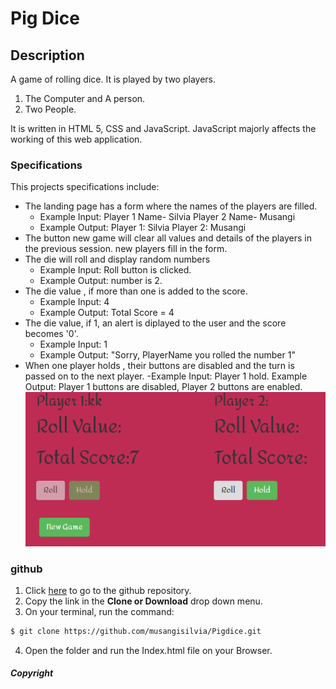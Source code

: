 # Pig Dice

## Description
   A game of rolling dice. It is played by two players.
   1. The Computer and A person.
   2. Two People.

   It is written in HTML 5, CSS and JavaScript. JavaScript majorly affects the working of this web application.

### Specifications
   This projects specifications include:
   * The landing page has a form where the names of the players are filled.
      - Example Input: Player 1 Name- Silvia
                       Player 2 Name- Musangi
      - Example Output: Player 1: Silvia
                        Player 2: Musangi
   * The button new game will clear all values and details of the players in the previous session. new players fill in the form.
   * The die will roll and display random numbers
      - Example Input: Roll button is clicked.
      - Example Output: number is 2.
   * The die value , if more than one is added to the score.
      - Example Input: 4
      - Example Output: Total Score = 4
   * The die value, if 1, an alert is diplayed to the user and the score becomes '0'.
      - Example Input: 1
      - Example Output: "Sorry, PlayerName you rolled the number 1"
   * When one player holds , their buttons are disabled and the turn is passed on to the next player.
      -Example Input: Player 1 hold.
      Example Output: Player 1 buttons are disabled, Player 2 buttons are enabled.
      ![Screenshot](/img/screenshot.png)
### github
   1. Click [here](https://github.com/musangisilvia/Pigdice.git) to go to the github repository.
   2. Copy the link in the **Clone or Download** drop down menu.
   3. On your terminal, run the command:
```bash
$ git clone https://github.com/musangisilvia/Pigdice.git
```
   4. Open the folder and run the Index.html file on your Browser.

##### Copyright
